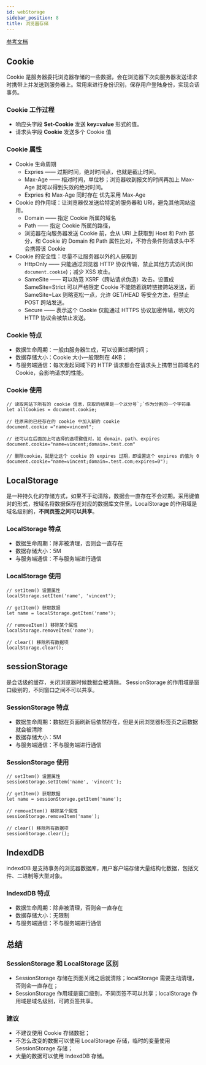 ```yaml
---
id: webStorage
sidebar_position: 8
title: 浏览器存储
---
```


[参考文档](https://juejin.cn/post/6974052211395887141)

## Cookie
Cookie 是服务器委托浏览器存储的一些数据，会在浏览器下次向服务器发送请求时携带上并发送到服务器上。常用来进行身份识别，保存用户登陆身份，实现会话事务。

### Cookie 工作过程
- 响应头字段 **Set-Cookie** 发送 **key=value** 形式的值。
- 请求头字段 **Cookie** 发送多个 Cookie 值

### Cookie 属性
- Cookie 生命周期
  - Expries —— 过期时间，绝对时间点，也就是截止时间。
  - Max-Age —— 相对时间，单位秒；浏览器收到报文的时间再加上 Max-Age 就可以得到失效的绝对时间。
  - Expries 和 Max-Age 同时存在 优先采用 Max-Age
- Cookie 的作用域：让浏览器仅发送给特定的服务器和 URI，避免其他网站盗用。
  - Domain —— 指定 Cookie 所属的域名
  - Path —— 指定 Cookie 所属的路径，
  - 浏览器在向服务器发送 Cookie 前，会从 URI 上获取到 Host 和 Path 部分，和 Cookie 的 Domain 和 Path 属性比对，不符合条件则请求头中不会携带该 Cookie
- Cookie 的安全性：尽量不让服务器以外的人获取到
  - HttpOnly —— 只能通过浏览器 HTTP 协议传输，禁止其他方式访问(如 `document.cookie`)；减少 XSS 攻击。
  - SameSite —— 可以防范 XSRF（跨站请求伪造）攻击。设置成 SameSite=Strict 可以严格限定 Cookie 不能随着跳转链接跨站发送，而 SameSite=Lax 则略宽松一点，允许 GET/HEAD 等安全方法，但禁止 POST 跨站发送。
  - Secure —— 表示这个 Cookie 仅能通过 HTTPS 协议加密传输，明文的 HTTP 协议会被禁止发送。

### Cookie 特点
- 数据生命周期：一般由服务器生成，可以设置过期时间；
- 数据存储大小：Cookie 大小一般限制在 4KB；
- 与服务端通信：每次发起同域下的 HTTP 请求都会在请求头上携带当前域名的 Cookie，会影响请求的性能。

### Cookie 使用
```
// 读取网站下所有的 cookie 信息，获取的结果是一个以分号`;`作为分割的一个字符串
let allCookies = document.cookie;

// 往原来的已经存在的 cookie 中加入新的 cookie
document.cookie ="name=vincent";

// 还可以在后面加上可选择的选项键值对，如 domain、path、expires
document.cookie="name=vincent;domain=.test.com"

// 删除cookie，就是让这个 cookie 的 expires 过期，即设置这个 expires 的值为 0
document.cookie="name=vincent;domain=.test.com;expires=0");
```

## LocalStorage
是一种持久化的存储方式，如果不手动清除，数据会一直存在不会过期。采用键值对的形式，按域名将数据保存在对应的数据库文件里。LocalStorage 的作用域是域名级别的，**不同页签之间可以共享**。

### LocalStorage 特点
- 数据生命周期：除非被清理，否则会一直存在
- 数据存储大小：5M
- 与服务端通信：不与服务端进行通信

### LocalStorage 使用
```
// setItem() 设置属性
localStorage.setItem('name', 'vincent');

// getItem() 获取数据
let name = localStorage.getItem('name');

// removeItem() 移除某个属性
localStorage.removeItem('name');

// clear() 移除所有数据项
localStorage.clear();
```

## sessionStorage
是会话级的缓存，关闭浏览器时候数据会被清除。 SessionStorage 的作用域是窗口级别的，不同窗口之间不可以共享。

### SessionStorage 特点
- 数据生命周期：数据在页面刷新后依然存在，但是关闭浏览器标签页之后数据就会被清除
- 数据存储大小：5M
- 与服务端通信：不与服务端进行通信

### SessionStorage 使用
```
// setItem() 设置属性
sessionStorage.setItem('name', 'vincent');

// getItem() 获取数据
let name = sessionStorage.getItem('name');

// removeItem() 移除某个属性
sessionStorage.removeItem('name');

// clear() 移除所有数据项
sessionStorage.clear();
```
## IndexdDB
indexdDB 是支持事务的浏览器数据库，用户客户端存储大量结构化数据，包括文件、二进制等大型对象。

### IndexdDB 特点
- 数据生命周期：除非被清理，否则会一直存在
- 数据存储大小：无限制
- 与服务端通信：不与服务端进行通信

## 总结
### SessionStorage 和 LocalStorage 区别
- SessionStorage 存储在页面关闭之后就清除；localStorage 需要主动清理，否则会一直存在；
- SessionStorage 作用域是窗口级别，不同页签不可以共享；localStorage 作用域是域名级别，可跨页签共享。
### 建议
- 不建议使用 Cookie 存储数据；
- 不怎么改变的数据可以使用 LocalStorage 存储，临时的变量使用 SessionStorage 存储；
- 大量的数据可以使用 IndexdDB 存储。